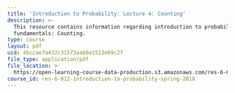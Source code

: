 ```yaml
---
title: 'Introduction to Probability: Lecture 4: Counting'
description: >-
  This resource contains information regarding introduction to probability: The
  fundamentals: Counting.
type: course
layout: pdf
uid: 4bccae7a432c31573aa66e1513e69c2f
file_type: application/pdf
file_location: >-
  https://open-learning-course-data-production.s3.amazonaws.com/res-6-012-introduction-to-probability-spring-2018/4bccae7a432c31573aa66e1513e69c2f_MITRES_6_012S18_L04AS.pdf
course_id: res-6-012-introduction-to-probability-spring-2018
---
```

